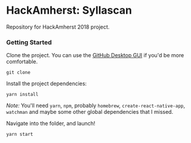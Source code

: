 # HackAmherst: Syllascan
Repository for HackAmherst 2018 project.

### Getting Started
Clone the project. You can use the [GitHub Desktop GUI](https://desktop.github.com/) if you'd be more comfortable.
```
git clone
```

Install the project dependencies:
```
yarn install
```


*Note:* You'll need `yarn`, `npm`, probably `homebrew`, `create-react-native-app`, `watchman` and maybe some other global dependencies that I missed.

Navigate into the folder, and launch!
```
yarn start
```
